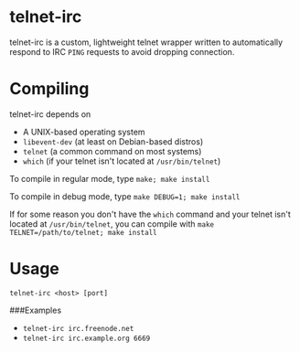 telnet-irc
==========

telnet-irc is a custom, lightweight telnet wrapper written to automatically
respond to IRC `PING` requests to avoid dropping connection.

Compiling
=========

telnet-irc depends on
 * A UNIX-based operating system
 * `libevent-dev` (at least on Debian-based distros)
 * `telnet` (a common command on most systems)
 * `which` (if your telnet isn't located at `/usr/bin/telnet`)

To compile in regular mode, type `make; make install`

To compile in debug mode, type `make DEBUG=1; make install`

If for some reason you don't have the `which` command and your telnet isn't
located at `/usr/bin/telnet`, you can compile with
`make TELNET=/path/to/telnet; make install`

Usage
=====

`telnet-irc <host> [port]`

###Examples
 * `telnet-irc irc.freenode.net`
 * `telnet-irc irc.example.org 6669`
